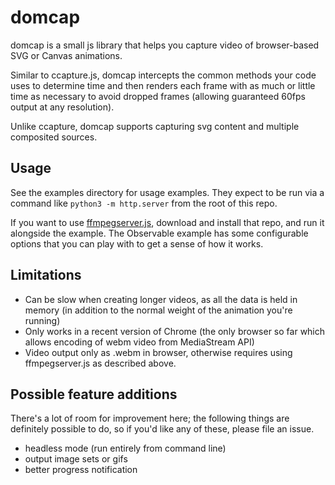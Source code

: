# domcap

domcap is a small js library that helps you capture video of browser-based SVG or Canvas animations.

Similar to ccapture.js, domcap intercepts the common methods your code uses to determine time and then renders each frame with as much or little time as necessary to avoid dropped frames (allowing guaranteed 60fps output at any resolution).

Unlike ccapture, domcap supports capturing svg content and multiple composited sources.

## Usage

See the examples directory for usage examples. They expect to be run via a command like `python3 -m http.server` from the root of this repo.

If you want to use [ffmpegserver.js](https://github.com/greggman/ffmpegserver.js), download and install that repo, and run it alongside the example. The Observable example has some configurable options that you can play with to get a sense of how it works.

## Limitations

- Can be slow when creating longer videos, as all the data is held in memory (in addition to the normal weight of the animation you're running)
- Only works in a recent version of Chrome (the only browser so far which allows encoding of webm video from MediaStream API)
- Video output only as .webm in browser, otherwise requires using ffmpegserver.js as described above.

## Possible feature additions

There's a lot of room for improvement here; the following things are definitely possible to do, so if you'd like any of these, please file an issue.

- headless mode (run entirely from command line)
- output image sets or gifs
- better progress notification